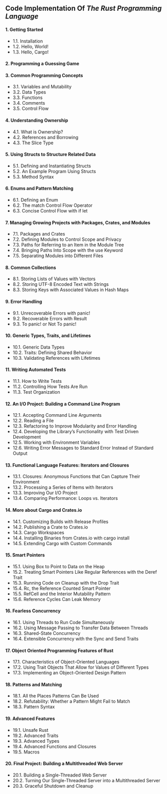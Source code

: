 ## Code Implementation Of _The Rust Programming Language_

#### 1. Getting Started

- 1.1. Installation
- 1.2. Hello, World!
- 1.3. Hello, Cargo!

#### 2. Programming a Guessing Game

#### 3. Common Programming Concepts

- 3.1. Variables and Mutability
- 3.2. Data Types
- 3.3. Functions
- 3.4. Comments
- 3.5. Control Flow

#### 4. Understanding Ownership

- 4.1. What is Ownership?
- 4.2. References and Borrowing
- 4.3. The Slice Type

#### 5. Using Structs to Structure Related Data

- 5.1. Defining and Instantiating Structs
- 5.2. An Example Program Using Structs
- 5.3. Method Syntax

#### 6. Enums and Pattern Matching

- 6.1. Defining an Enum
- 6.2. The match Control Flow Operator
- 6.3. Concise Control Flow with if let

#### 7. Managing Growing Projects with Packages, Crates, and Modules

- 7.1. Packages and Crates
- 7.2. Defining Modules to Control Scope and Privacy
- 7.3. Paths for Referring to an Item in the Module Tree
- 7.4. Bringing Paths Into Scope with the use Keyword
- 7.5. Separating Modules into Different Files

#### 8. Common Collections

- 8.1. Storing Lists of Values with Vectors
- 8.2. Storing UTF-8 Encoded Text with Strings
- 8.3. Storing Keys with Associated Values in Hash Maps

#### 9. Error Handling

- 9.1. Unrecoverable Errors with panic!
- 9.2. Recoverable Errors with Result
- 9.3. To panic! or Not To panic!

#### 10. Generic Types, Traits, and Lifetimes

- 10.1. Generic Data Types
- 10.2. Traits: Defining Shared Behavior
- 10.3. Validating References with Lifetimes

#### 11. Writing Automated Tests

- 11.1. How to Write Tests
- 11.2. Controlling How Tests Are Run
- 11.3. Test Organization

#### 12. An I/O Project: Building a Command Line Program

- 12.1. Accepting Command Line Arguments
- 12.2. Reading a File
- 12.3. Refactoring to Improve Modularity and Error Handling
- 12.4. Developing the Library’s Functionality with Test Driven Development
- 12.5. Working with Environment Variables
- 12.6. Writing Error Messages to Standard Error Instead of Standard Output

#### 13. Functional Language Features: Iterators and Closures

- 13.1. Closures: Anonymous Functions that Can Capture Their Environment
- 13.2. Processing a Series of Items with Iterators
- 13.3. Improving Our I/O Project
- 13.4. Comparing Performance: Loops vs. Iterators

#### 14. More about Cargo and Crates.io

- 14.1. Customizing Builds with Release Profiles
- 14.2. Publishing a Crate to Crates.io
- 14.3. Cargo Workspaces
- 14.4. Installing Binaries from Crates.io with cargo install
- 14.5. Extending Cargo with Custom Commands

#### 15. Smart Pointers

- 15.1. Using Box to Point to Data on the Heap
- 15.2. Treating Smart Pointers Like Regular References with the Deref Trait
- 15.3. Running Code on Cleanup with the Drop Trait
- 15.4. Rc, the Reference Counted Smart Pointer
- 15.5. RefCell and the Interior Mutability Pattern
- 15.6. Reference Cycles Can Leak Memory

#### 16. Fearless Concurrency

- 16.1. Using Threads to Run Code Simultaneously
- 16.2. Using Message Passing to Transfer Data Between Threads
- 16.3. Shared-State Concurrency
- 16.4. Extensible Concurrency with the Sync and Send Traits

#### 17. Object Oriented Programming Features of Rust

- 17.1. Characteristics of Object-Oriented Languages
- 17.2. Using Trait Objects That Allow for Values of Different Types
- 17.3. Implementing an Object-Oriented Design Pattern

#### 18. Patterns and Matching

- 18.1. All the Places Patterns Can Be Used
- 18.2. Refutability: Whether a Pattern Might Fail to Match
- 18.3. Pattern Syntax

#### 19. Advanced Features

- 19.1. Unsafe Rust
- 19.2. Advanced Traits
- 19.3. Advanced Types
- 19.4. Advanced Functions and Closures
- 19.5. Macros

#### 20. Final Project: Building a Multithreaded Web Server

- 20.1. Building a Single-Threaded Web Server
- 20.2. Turning Our Single-Threaded Server into a Multithreaded Server
- 20.3. Graceful Shutdown and Cleanup